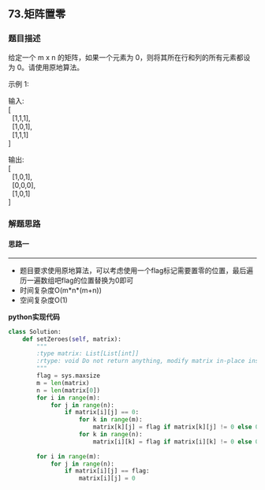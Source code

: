 ## 73.矩阵置零
### 题目描述
给定一个 m x n 的矩阵，如果一个元素为 0，则将其所在行和列的所有元素都设为 0。请使用原地算法。

示例 1:

输入:   
[  
  [1,1,1],   
  [1,0,1],  
  [1,1,1]  
]  

输出:   
[  
  [1,0,1],  
  [0,0,0],  
  [1,0,1]  
]

### 解题思路
#### 思路一
****
- 题目要求使用原地算法，可以考虑使用一个flag标记需要置零的位置，最后遍历一遍数组吧flag的位置替换为0即可
- 时间复杂度O(m*n\*(m+n))
- 空间复杂度O(1)  


**python实现代码**
```python
class Solution:
    def setZeroes(self, matrix):
        """
        :type matrix: List[List[int]]
        :rtype: void Do not return anything, modify matrix in-place instead.
        """
        flag = sys.maxsize
        m = len(matrix)
        n = len(matrix[0])
        for i in range(m):
            for j in range(n):
                if matrix[i][j] == 0:
                    for k in range(m):
                        matrix[k][j] = flag if matrix[k][j] != 0 else 0
                    for k in range(n):
                        matrix[i][k] = flag if matrix[i][k] != 0 else 0
        
        for i in range(m):
            for j in range(n):
                if matrix[i][j] == flag:
                    matrix[i][j] = 0

```

